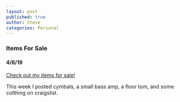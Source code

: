 ```yaml
---
layout: post
published: true
author: Steve
categories: Personal
---
```


### Items For Sale 

#### 4/6/19 

[Check out my items for sale!](https://newyork.craigslist.org/search/sss?userid=47919696)

This week I posted cymbals, a small bass amp, a floor tom, and some colthing on craigslist.


